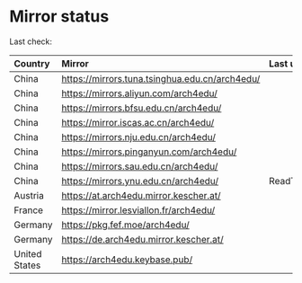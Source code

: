<script src="./time.js"></script>
# Mirror status
Last check: <script type="text/javascript">localize(1669091297.48132);</script>

|Country|Mirror|Last update|
|:------|:-----|:----------|
|China|https://mirrors.tuna.tsinghua.edu.cn/arch4edu/|<script type="text/javascript">localize(1669055856);</script>|
|China|https://mirrors.aliyun.com/arch4edu/|<script type="text/javascript">localize(1669016449);</script>|
|China|https://mirrors.bfsu.edu.cn/arch4edu/|<script type="text/javascript">localize(1669055856);</script>|
|China|https://mirror.iscas.ac.cn/arch4edu/|<script type="text/javascript">localize(1669055856);</script>|
|China|https://mirrors.nju.edu.cn/arch4edu/|<script type="text/javascript">localize(1669016449);</script>|
|China|https://mirrors.pinganyun.com/arch4edu/|<script type="text/javascript">localize(1669055856);</script>|
|China|https://mirrors.sau.edu.cn/arch4edu/|<script type="text/javascript">localize(1650446957);</script>|
|China|https://mirrors.ynu.edu.cn/arch4edu/|ReadTimeout|
|Austria|https://at.arch4edu.mirror.kescher.at/|<script type="text/javascript">localize(1669055856);</script>|
|France|https://mirror.lesviallon.fr/arch4edu/|<script type="text/javascript">localize(1669055856);</script>|
|Germany|https://pkg.fef.moe/arch4edu/|<script type="text/javascript">localize(1669055856);</script>|
|Germany|https://de.arch4edu.mirror.kescher.at/|<script type="text/javascript">localize(1669055856);</script>|
|United States|https://arch4edu.keybase.pub/|<script type="text/javascript">localize(1669055856);</script>|

<script src="./tablefilter/tablefilter.js"></script>
<script src="./table.js"></script>